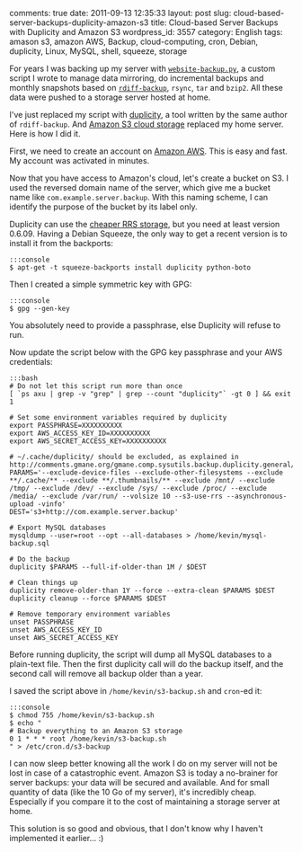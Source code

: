 comments: true
date: 2011-09-13 12:35:33
layout: post
slug: cloud-based-server-backups-duplicity-amazon-s3
title: Cloud-based Server Backups with Duplicity and Amazon S3
wordpress_id: 3557
category: English
tags: amason s3, amazon AWS, Backup, cloud-computing, cron, Debian, duplicity, Linux, MySQL, shell, squeeze, storage

For years I was backing up my server with [`website-backup.py`](http://github.com/kdeldycke/scripts/blob/master/website-backup.py), a custom script I wrote to manage data mirroring, do incremental backups and monthly snapshots based on [`rdiff-backup`](http://www.nongnu.org/rdiff-backup/), `rsync`, `tar` and `bzip2`. All these data were pushed to a storage server hosted at home.

I've just replaced my script with [duplicity](http://duplicity.nongnu.org), a tool written by the same author of `rdiff-backup`. And [Amazon S3 cloud storage](http://aws.amazon.com/s3/) replaced my home server. Here is how I did it.

First, we need to create an account on [Amazon AWS](http://aws.amazon.com). This is easy and fast. My account was activated in minutes.

Now that you have access to Amazon's cloud, let's create a bucket on S3. I used the reversed domain name of the server, which give me a bucket name like `com.example.server.backup`. With this naming scheme, I can identify the purpose of the bucket by its label only.

Duplicity can use the [cheaper RRS storage](http://aws.amazon.com/about-aws/whats-new/2010/05/19/announcing-amazon-s3-reduced-redundancy-storage/), but you need at least version 0.6.09. Having a Debian Squeeze, the only way to get a recent version is to install it from the backports:

    :::console
    $ apt-get -t squeeze-backports install duplicity python-boto

Then I created a simple symmetric key with GPG:

    :::console
    $ gpg --gen-key

You absolutely need to provide a passphrase, else Duplicity will refuse to run.

Now update the script below with the GPG key passphrase and your AWS credentials:

    :::bash
    # Do not let this script run more than once
    [ `ps axu | grep -v "grep" | grep --count "duplicity"` -gt 0 ] && exit 1

    # Set some environment variables required by duplicity
    export PASSPHRASE=XXXXXXXXXX
    export AWS_ACCESS_KEY_ID=XXXXXXXXXX
    export AWS_SECRET_ACCESS_KEY=XXXXXXXXXX

    # ~/.cache/duplicity/ should be excluded, as explained in http://comments.gmane.org/gmane.comp.sysutils.backup.duplicity.general/4449
    PARAMS='--exclude-device-files --exclude-other-filesystems --exclude **/.cache/** --exclude **/.thumbnails/** --exclude /mnt/ --exclude /tmp/ --exclude /dev/ --exclude /sys/ --exclude /proc/ --exclude /media/ --exclude /var/run/ --volsize 10 --s3-use-rrs --asynchronous-upload -vinfo'
    DEST='s3+http://com.example.server.backup'

    # Export MySQL databases
    mysqldump --user=root --opt --all-databases > /home/kevin/mysql-backup.sql

    # Do the backup
    duplicity $PARAMS --full-if-older-than 1M / $DEST

    # Clean things up
    duplicity remove-older-than 1Y --force --extra-clean $PARAMS $DEST
    duplicity cleanup --force $PARAMS $DEST

    # Remove temporary environment variables
    unset PASSPHRASE
    unset AWS_ACCESS_KEY_ID
    unset AWS_SECRET_ACCESS_KEY

Before running duplicity, the script will dump all MySQL databases to a plain-text file. Then the first duplicity call will do the backup itself, and the second call will remove all backup older than a year.

I saved the script above in `/home/kevin/s3-backup.sh` and `cron`-ed it:

    :::console
    $ chmod 755 /home/kevin/s3-backup.sh
    $ echo "
    # Backup everything to an Amazon S3 storage
    0 1 * * * root /home/kevin/s3-backup.sh
    " > /etc/cron.d/s3-backup

I can now sleep better knowing all the work I do on my server will not be lost in case of a catastrophic event. Amazon S3 is today a no-brainer for server backups: your data will be secured and available. And for small quantity of data (like the 10 Go of my server), it's incredibly cheap. Especially if you compare it to the cost of maintaining a storage server at home.

This solution is so good and obvious, that I don't know why I haven't implemented it earlier... :)
